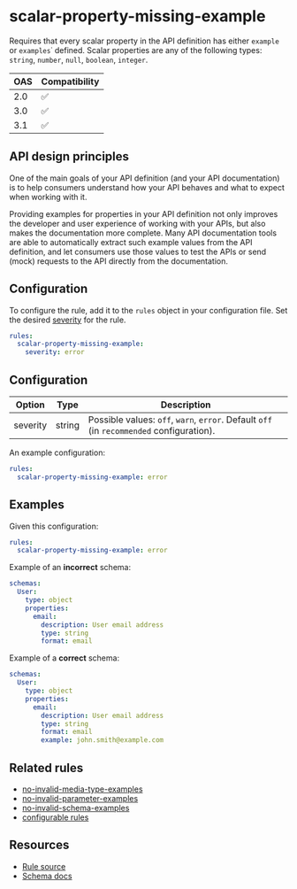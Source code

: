 # scalar-property-missing-example

Requires that every scalar property in the API definition has either `example` or `examples`˙ defined.
Scalar properties are any of the following types: `string`, `number`, `null`, `boolean`, `integer`.

|OAS|Compatibility|
|---|---|
|2.0|✅|
|3.0|✅|
|3.1|✅|

## API design principles

One of the main goals of your API definition (and your API documentation) is to help consumers understand how your API behaves and what to expect when working with it.

Providing examples for properties in your API definition not only improves the developer and user experience of working with your APIs, but also makes the documentation more complete. Many API documentation tools are able to automatically extract such example values from the API definition, and let consumers use those values to test the APIs or send (mock) requests to the API directly from the documentation.

## Configuration

To configure the rule, add it to the `rules` object in your configuration file.
Set the desired [severity](/docs/cli/rules.md#severity-settings) for the rule.

```yaml
rules:
  scalar-property-missing-example:
    severity: error
```

## Configuration


|Option|Type|Description|
|---|---|---|
|severity|string|Possible values: `off`, `warn`, `error`. Default `off` (in `recommended` configuration). |

An example configuration:

```yaml
rules:
  scalar-property-missing-example: error
```

## Examples


Given this configuration:

```yaml
rules:
  scalar-property-missing-example: error
```

Example of an **incorrect** schema:

```yaml Bad example
schemas:
  User:
    type: object
    properties:
      email:
        description: User email address
        type: string
        format: email
```

Example of a **correct** schema:


```yaml Good example
schemas:
  User:
    type: object
    properties:
      email:
        description: User email address
        type: string
        format: email
        example: john.smith@example.com
```

## Related rules

- [no-invalid-media-type-examples](./no-invalid-media-type-examples.md)
- [no-invalid-parameter-examples](./no-invalid-parameter-examples.md)
- [no-invalid-schema-examples](./no-invalid-schema-examples.md)
- [configurable rules](./configurable-rules.md)

## Resources

- [Rule source](https://github.com/Redocly/redocly-cli/blob/main/packages/core/src/rules/common/scalar-property-missing-example.ts)
- [Schema docs](https://redocly.com/docs/openapi-visual-reference/schemas/)
